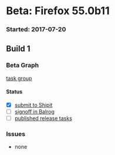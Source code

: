 # Beta: Firefox 55.0b11

### Started: 2017-07-20

## Build 1

### Beta Graph
[task group](https://tools.taskcluster.net/push-inspector/#/PKW6AX1_Ty6Aw4tcB_CV6A)


#### Status
- [x] [submit to Shipit](https://wiki.mozilla.org/Release:Release_Automation_on_Mercurial:Starting_a_Release#Submit_to_Ship_It)
- [ ] [signoff in Balrog](../how-tos/relpro.md#3-signoffs)
- [ ] [published release tasks](../how-tos/relpro.md#4-publish-release)

### Issues
- none


